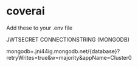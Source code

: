 # coverai

Add these to your .env file

JWTSECRET
CONNECTIONSTRING (MONGODB)

mongodb+.jni44ig.mongodb.net/{database}?retryWrites=true&w=majority&appName=Cluster0
